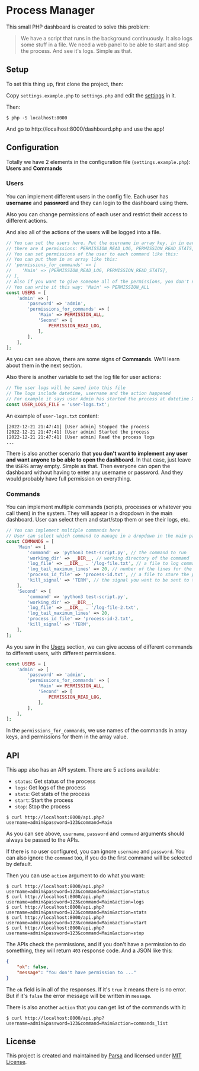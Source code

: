 # Process Manager
This small PHP dashboard is created to solve this problem:

> We have a script that runs in the background continuously.
> It also logs some stuff in a file.
> We need a web panel to be able to start and stop the process.
> And see it's logs.
> Simple as that.

## Setup
To set this thing up, first clone the project, then:

Copy `settings.example.php` to `settings.php` and edit the [settings](#Configuration) in it.

Then:

```shell
$ php -S localhost:8000
```

And go to http://localhost:8000/dashboard.php and use the app!

## Configuration
Totally we have 2 elements in the configuration file (`settings.example.php`): **Users** and **Commands**

### Users
You can implement different users in the config file.
Each user has **username** and **password** and they can login to the dashboard using them.

Also you can change permissions of each user and restrict their access to different actions.

And also all of the actions of the users will be logged into a file.

```php
// You can set the users here. Put the username in array key, in in each you can set password and permissions
// there are 4 permissions: PERMISSION_READ_LOG, PERMISSION_READ_STATS, PERMISSION_START, PERMISSION_STOP
// You can set permissions of the user to each command like this:
// You can put them in an array like this:
// 'permissions_for_commands' => [
//    'Main' => [PERMISSION_READ_LOG, PERMISSION_READ_STATS],
// ],
// Also if you want to give someone all of the permissions, you don't need to write them all.
// You can write it this way: 'Main' => PERMISSION_ALL
const USERS = [
    'admin' => [
        'password' => 'admin',
        'permissions_for_commands' => [
            'Main' => PERMISSION_ALL,
            'Second' => [
                PERMISSION_READ_LOG,
            ],
        ],
    ],
];
```

As you can see above, there are some signs of **Commands**. We'll learn about them in the next section.

Also there is another variable to set the log file for user actions:

```php
// The user logs will be saved into this file
// The logs include datetime, username and the action happened
// For example it says user Admin has started the process at datetime X
const USER_LOGS_FILE = 'user-logs.txt';
```

An example of `user-logs.txt` content:

```
[2022-12-21 21:47:41] [User admin] Stopped the process
[2022-12-21 21:47:41] [User admin] Started the process
[2022-12-21 21:47:41] [User admin] Read the process logs
...
```

There is also another scenario that **you don't want to implement any user and want anyone to be able to open the dashboard**.
In that case, just leave the `USERS` array empty. Simple as that.
Then everyone can open the dashboard without having to enter any username or password.
And they would probably have full permission on everything.

### Commands
You can implement multiple commands (scripts, processes or whatever you call them) in the system.
They will appear in a dropdown in the main dashboard.
User can select them and start/stop them or see their logs, etc.

```php
// You can implement multiple commands here
// User can select which command to manage in a dropdown in the main page of the app
const COMMANDS = [
    'Main' => [
        'command' => 'python3 test-script.py', // the command to run
        'working_dir' => __DIR__, // working directory of the command
        'log_file' => __DIR__ . '/log-file.txt', // a file to log command output to it
        'log_tail_maximum_lines' => 20, // number of the lines for the log file tail when we show the logs
        'process_id_file' => 'process-id.txt', // a file to store the process id for the command
        'kill_signal' => 'TERM', // the signal you want to be sent to the command when the stop button gets pressed
    ],
    'Second' => [
        'command' => 'python3 test-script.py',
        'working_dir' => __DIR__,
        'log_file' => __DIR__ . '/log-file-2.txt',
        'log_tail_maximum_lines' => 20,
        'process_id_file' => 'process-id-2.txt',
        'kill_signal' => 'TERM',
    ],
];
```

As you saw in the [Users](#Users) section, we can give access of different commands to different users, with different permissions.

```php
const USERS = [
    'admin' => [
        'password' => 'admin',
        'permissions_for_commands' => [
            'Main' => PERMISSION_ALL,
            'Second' => [
                PERMISSION_READ_LOG,
            ],
        ],
    ],
];
```

In the `permissions_for_commands`, we use names of the commands in array keys,
and permissions for them in the array value.

## API
This app also has an API system.
There are 5 actions available:

- `status`: Get status of the process
- `logs`: Get logs of the process
- `stats`: Get stats of the process
- `start`: Start the process
- `stop`: Stop the process

```shell
$ curl http://localhost:8000/api.php?username=admin&password=123&command=Main
```

As you can see above, `username`, `password` and `command` arguments should always be passed to the APIs.

If there is no user configured, you can ignore `username` and `password`.
You can also ignore the `command` too, if you do the first command will be selected by default.

Then you can use `action` argument to do what you want:

```shell
$ curl http://localhost:8000/api.php?username=admin&password=123&command=Main&action=status
$ curl http://localhost:8000/api.php?username=admin&password=123&command=Main&action=logs
$ curl http://localhost:8000/api.php?username=admin&password=123&command=Main&action=stats
$ curl http://localhost:8000/api.php?username=admin&password=123&command=Main&action=start
$ curl http://localhost:8000/api.php?username=admin&password=123&command=Main&action=stop
```

The APIs check the permissions, and if you don't have a permission to do something,
they will return `403` response code. And a JSON like this:

```json
{
    "ok": false,
    "message": "You don't have permission to ..."
}
```

The `ok` field is in all of the responses.
If it's `true` it means there is no error.
But if it's `false` the error message will be written in `message`.

There is also another `action` that you can get list of the commands with it:

```shell
$ curl http://localhost:8000/api.php?username=admin&password=123&command=Main&action=commands_list
```

## License
This project is created and maintained by [Parsa](https://github.com/parsampsh) and licensed under [MIT License](LICENSE).
